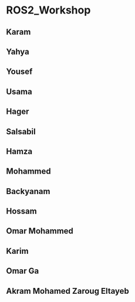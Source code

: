 # ROS2_Workshop

## Karam

## Yahya

## Yousef

## Usama

## Hager

## Salsabil

## Hamza

## Mohammed

## Backyanam

## Hossam

## Omar Mohammed

## Karim

## Omar Ga

## Akram Mohamed Zaroug Eltayeb
